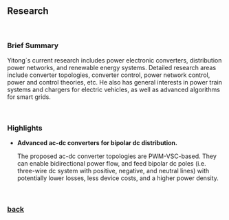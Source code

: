 <br />

## Research

<br />

### Brief Summary

Yitong`s current research includes power electronic converters, distribution power networks, and renewable energy systems. Detailed research areas include converter topologies, converter control, power network control, power and control theories, etc. He also has general interests in power train systems and chargers for electric vehicles, as well as advanced algorithms for smart grids.

<br />

### Highlights

* **Advanced ac-dc converters for bipolar dc distribution.**

    The proposed ac-dc converter topologies are PWM-VSC-based. They can enable bidirectional power flow, and feed bipolar dc poles (i.e. three-wire dc system with positive, negative, and neutral lines) with potentially lower losses, less device costs, and a higher power density.


<br />

### [back](https://yt-li.github.io/)
